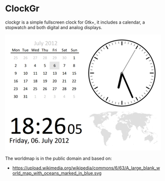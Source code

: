 ClockGr
=======

clockgr is a simple fullscreen clock for Gtk+, it includes a calendar,
a stopwatch and both digital and analog displays.

![ClockGr Screenshot](https://raw.githubusercontent.com/Grumbel/clockgr/master/clockgr.png)

The worldmap is in the public domain and based on:

* https://upload.wikimedia.org/wikipedia/commons/6/63/A_large_blank_world_map_with_oceans_marked_in_blue.svg
